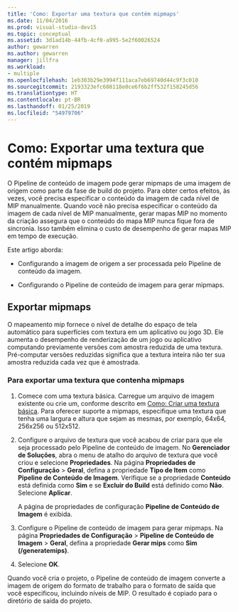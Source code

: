 ```yaml
---
title: 'Como: Exportar uma textura que contém mipmaps'
ms.date: 11/04/2016
ms.prod: visual-studio-dev15
ms.topic: conceptual
ms.assetid: 3d1ad14b-44fb-4cf0-a995-5e2f60026524
author: gewarren
ms.author: gewarren
manager: jillfra
ms.workload:
- multiple
ms.openlocfilehash: 1eb303b29e3994f111aca7eb69740d44c9f3c010
ms.sourcegitcommit: 2193323efc608118e0ce6f6b2ff532f158245d56
ms.translationtype: HT
ms.contentlocale: pt-BR
ms.lasthandoff: 01/25/2019
ms.locfileid: "54979706"
---
```

# <a name="how-to-export-a-texture-that-contains-mipmaps"></a>Como: Exportar uma textura que contém mipmaps

O Pipeline de conteúdo de imagem pode gerar mipmaps de uma imagem de origem como parte da fase de build do projeto. Para obter certos efeitos, às vezes, você precisa especificar o conteúdo da imagem de cada nível de MIP manualmente. Quando você não precisa especificar o conteúdo da imagem de cada nível de MIP manualmente, gerar mapas MIP no momento da criação assegura que o conteúdo do mapa MIP nunca fique fora de sincronia. Isso também elimina o custo de desempenho de gerar mapas MIP em tempo de execução.

Este artigo aborda:

- Configurando a imagem de origem a ser processada pelo Pipeline de conteúdo da imagem.

- Configurando o Pipeline de conteúdo de imagem para gerar mipmaps.

## <a name="export-mipmaps"></a>Exportar mipmaps

O mapeamento mip fornece o nível de detalhe do espaço de tela automático para superfícies com textura em um aplicativo ou jogo 3D. Ele aumenta o desempenho de renderização de um jogo ou aplicativo computando previamente versões com amostra reduzida de uma textura. Pré-computar versões reduzidas significa que a textura inteira não ter sua amostra reduzida cada vez que é amostrada.

### <a name="to-export-a-texture-that-has-mipmaps"></a>Para exportar uma textura que contenha mipmaps

1. Comece com uma textura básica. Carregue um arquivo de imagem existente ou crie um, conforme descrito em [Como: Criar uma textura básica](../designers/how-to-create-a-basic-texture.md). Para oferecer suporte a mipmaps, especifique uma textura que tenha uma largura e altura que sejam as mesmas, por exemplo, 64x64, 256x256 ou 512x512.

2. Configure o arquivo de textura que você acabou de criar para que ele seja processado pelo Pipeline de conteúdo de imagem. No **Gerenciador de Soluções**, abra o menu de atalho do arquivo de textura que você criou e selecione **Propriedades**. Na página **Propriedades de Configuração** > **Geral**, defina a propriedade **Tipo de Item** como **Pipeline de Conteúdo de Imagem**. Verifique se a propriedade **Conteúdo** está definida como **Sim** e se **Excluir do Build** está definido como **Não**. Selecione **Aplicar**.

   A página de propriedades de configuração **Pipeline de Conteúdo de Imagem** é exibida.

3. Configure o Pipeline de conteúdo de imagem para gerar mipmaps. Na página **Propriedades de Configuração** > **Pipeline de Conteúdo de Imagem** > **Geral**, defina a propriedade **Gerar mips** como **Sim (/generatemips)**.

4. Selecione **OK**.

Quando você cria o projeto, o Pipeline de conteúdo de imagem converte a imagem de origem do formato de trabalho para o formato de saída que você especificou, incluindo níveis de MIP. O resultado é copiado para o diretório de saída do projeto.
